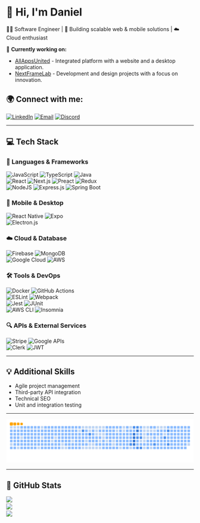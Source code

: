 # 👋 Hi, I'm Daniel

👨‍💻 Software Engineer | 🚀 Building scalable web & mobile solutions | ☁️ Cloud enthusiast

🔭 **Currently working on:**  
- [AllAppsUnited](https://allappsunited.com) - Integrated platform with a website and a desktop application.  
- [NextFrameLab](https://nextframelab.online) - Development and design projects with a focus on innovation.

## 🌍 Connect with me:
[![LinkedIn](https://img.shields.io/badge/LinkedIn-%230077B5.svg?logo=linkedin&logoColor=white)](https://www.linkedin.com/in/daniel-braga-cominetti-317746229/)  [![Email](https://img.shields.io/badge/Email-D14836?logo=gmail&logoColor=white)](mailto:daniel21bragac@gmail.com)  [![Discord](https://img.shields.io/badge/Discord-%237289DA.svg?logo=discord&logoColor=white)](https://discord.gg/7yab2VG6YF)

---
## 💻 Tech Stack
### 🎥 Languages & Frameworks
![JavaScript](https://img.shields.io/badge/javascript-%23323330.svg?style=flat&logo=javascript&logoColor=%23F7DF1E) ![TypeScript](https://img.shields.io/badge/typescript-%23007ACC.svg?style=flat&logo=typescript&logoColor=white) ![Java](https://img.shields.io/badge/java-%23ED8B00.svg?style=flat&logo=openjdk&logoColor=white)  
![React](https://img.shields.io/badge/react-%2320232a.svg?style=flat&logo=react&logoColor=%2361DAFB) ![Next.js](https://img.shields.io/badge/Next-black?style=flat&logo=next.js&logoColor=white) ![Preact](https://img.shields.io/badge/Preact-%23007ACC.svg?style=flat&logo=preact&logoColor=white) ![Redux](https://img.shields.io/badge/redux-%23593d88.svg?style=flat&logo=redux&logoColor=white)  
![NodeJS](https://img.shields.io/badge/node.js-6DA55F?style=flat&logo=node.js&logoColor=white) ![Express.js](https://img.shields.io/badge/express.js-%23404d59.svg?style=flat&logo=express&logoColor=%2361DAFB) ![Spring Boot](https://img.shields.io/badge/springboot-%236DB33F.svg?style=flat&logo=springboot&logoColor=white)

### 📱 Mobile & Desktop
![React Native](https://img.shields.io/badge/react_native-%2320232a.svg?style=flat&logo=react&logoColor=%2361DAFB) ![Expo](https://img.shields.io/badge/expo-1C1E24?style=flat&logo=expo&logoColor=#D04A37)  
![Electron.js](https://img.shields.io/badge/Electron-191970?style=flat&logo=Electron&logoColor=white)

### ☁️ Cloud & Database
![Firebase](https://img.shields.io/badge/firebase-%23039BE5.svg?style=flat&logo=firebase) ![MongoDB](https://img.shields.io/badge/MongoDB-%234ea94b.svg?style=flat&logo=mongodb&logoColor=white)  
![Google Cloud](https://img.shields.io/badge/GoogleCloud-%234285F4.svg?style=flat&logo=google-cloud&logoColor=white) ![AWS](https://img.shields.io/badge/AWS-%23FF9900.svg?style=flat&logo=amazon-aws&logoColor=white)

### 🛠️ Tools & DevOps
![Docker](https://img.shields.io/badge/docker-%230db7ed.svg?style=flat&logo=docker&logoColor=white) ![GitHub Actions](https://img.shields.io/badge/github%20actions-%232671E5.svg?style=flat&logo=githubactions&logoColor=white)  
![ESLint](https://img.shields.io/badge/ESLint-4B3263?style=flat&logo=eslint&logoColor=white) ![Webpack](https://img.shields.io/badge/webpack-%238DD6F9.svg?style=flat&logo=webpack&logoColor=black)  
![Jest](https://img.shields.io/badge/Jest-C21325?style=flat&logo=jest&logoColor=white) ![JUnit](https://img.shields.io/badge/JUnit-25A162?style=flat&logo=junit&logoColor=white)  
![AWS CLI](https://img.shields.io/badge/AWS%20CLI-%23FF9900.svg?style=flat&logo=amazon-aws&logoColor=white) ![Insomnia](https://img.shields.io/badge/Insomnia-black?style=flat&logo=insomnia&logoColor=5849BE)

### 🔍 APIs & External Services
![Stripe](https://img.shields.io/badge/Stripe-%2300A3E0.svg?style=flat&logo=stripe&logoColor=white) ![Google APIs](https://img.shields.io/badge/Google%20APIs-%234285F4.svg?style=flat&logo=google&logoColor=white)  
![Clerk](https://img.shields.io/badge/Clerk-%230073e6.svg?style=flat&logo=clerk&logoColor=white) ![JWT](https://img.shields.io/badge/JWT-black?style=flat&logo=JSON%20web%20tokens)

---
## 💡 Additional Skills
- Agile project management  
- Third-party API integration  
- Technical SEO  
- Unit and integration testing  

---

<picture>
    <source media="(prefers-color-scheme: dark)" srcset="https://github.com/dKally/dKally/blob/output/github-snake-dark.svg">
    <source media="(prefers-color-scheme: light)" srcset="https://github.com/dKally/dKally/blob/output/github-snake.svg">
    <img alt="github-snake" src="https://github.com/dKally/dKally/blob/output/ocean.gif">
</picture>

---

## 💊 GitHub Stats
![](https://github-readme-stats.vercel.app/api?username=dKally&theme=dark&hide_border=false&include_all_commits=true&count_private=true)  
![](https://nirzak-streak-stats.vercel.app/?user=dKally&theme=dark&hide_border=false)  
![](https://github-readme-stats.vercel.app/api/top-langs/?username=dKally&theme=dark&hide_border=false&include_all_commits=true&count_private=true&layout=compact)


